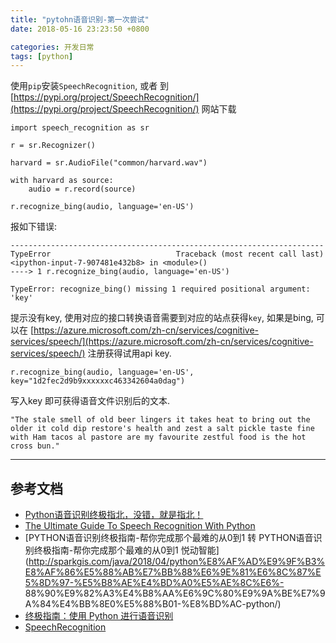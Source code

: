 ```yaml
---
title: "pytohn语音识别-第一次尝试"
date: 2018-05-16 23:23:50 +0800

categories: 开发日常
tags: [python]
---
```


使用`pip`安装`SpeechRecognition`, 或者 到[https://pypi.org/project/SpeechRecognition/](https://pypi.org/project/SpeechRecognition/) 网站下载

```
import speech_recognition as sr

r = sr.Recognizer()

harvard = sr.AudioFile("common/harvard.wav")

with harvard as source:
    audio = r.record(source)

r.recognize_bing(audio, language='en-US')

```

报如下错误:

```
----------------------------------------------------------------------
TypeError                            Traceback (most recent call last)
<ipython-input-7-907481e432b8> in <module>()
----> 1 r.recognize_bing(audio, language='en-US')

TypeError: recognize_bing() missing 1 required positional argument: 'key'
```

提示没有key, 使用对应的接口转换语音需要到对应的站点获得`key`,
如果是bing, 可以在 [https://azure.microsoft.com/zh-cn/services/cognitive-services/speech/](https://azure.microsoft.com/zh-cn/services/cognitive-services/speech/) 注册获得试用api key.

```
r.recognize_bing(audio, language='en-US', key="1d2fec2d9b9xxxxxxc463342604a0dag")
```

写入key 即可获得语音文件识别后的文本.

```
"The stale smell of old beer lingers it takes heat to bring out the older it cold dip restore's health and zest a salt pickle taste fine with Ham tacos al pastore are my favourite zestful food is the hot cross bun."
```

---
## 参考文档
- [Python语音识别终极指北，没错，就是指北！](https://mp.weixin.qq.com/s/5i2ZRiOEJLiVa13gMFw4Gw)
- [The Ultimate Guide To Speech Recognition With Python](https://realpython.com/python-speech-recognition/)
- [PYTHON语音识别终极指南-帮你完成那个最难的从0到1 转 PYTHON语音识别终极指南-帮你完成那个最难的从0到1 悦动智能](http://sparkgis.com/java/2018/04/python%E8%AF%AD%E9%9F%B3%E8%AF%86%E5%88%AB%E7%BB%88%E6%9E%81%E6%8C%87%E5%8D%97-%E5%B8%AE%E4%BD%A0%E5%AE%8C%E6%- 88%90%E9%82%A3%E4%B8%AA%E6%9C%80%E9%9A%BE%E7%9A%84%E4%BB%8E0%E5%88%B01-%E8%BD%AC-python/)
- [终极指南：使用 Python 进行语音识别](https://pythonfun.top/guide-to-speech-recognition-with-python-trp/)
- [SpeechRecognition](https://github.com/Uberi/speech_recognition#readme)
